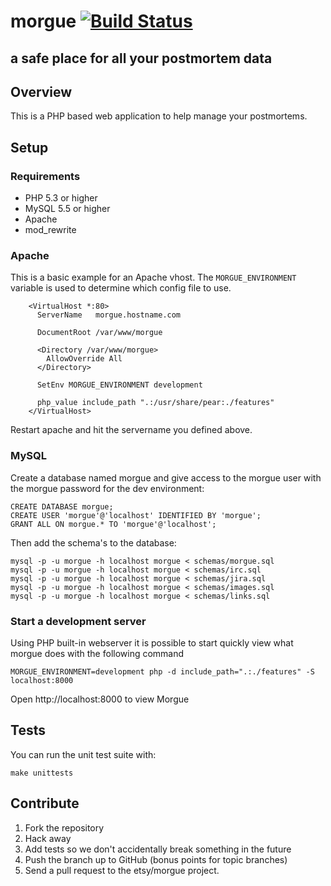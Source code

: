 # morgue [![Build Status](https://travis-ci.org/etsy/morgue.png?branch=master)](https://travis-ci.org/etsy/morgue)
## a safe place for all your postmortem data


## Overview
This is a PHP based web application to help manage your postmortems.


## Setup

### Requirements
- PHP 5.3 or higher
- MySQL 5.5 or higher
- Apache
- mod_rewrite

### Apache
This is a basic example for an Apache vhost. The `MORGUE_ENVIRONMENT` variable
is used to determine which config file to use.

```
    <VirtualHost *:80>
      ServerName   morgue.hostname.com

      DocumentRoot /var/www/morgue

      <Directory /var/www/morgue>
        AllowOverride All
      </Directory>

      SetEnv MORGUE_ENVIRONMENT development

      php_value include_path ".:/usr/share/pear:./features"
    </VirtualHost>
```

Restart apache and hit the servername you defined above.

### MySQL
Create a database named morgue and give access to the morgue user with the
morgue password for the dev environment:
```
CREATE DATABASE morgue;
CREATE USER 'morgue'@'localhost' IDENTIFIED BY 'morgue';
GRANT ALL ON morgue.* TO 'morgue'@'localhost';
```

Then add the schema's to the database:
```
mysql -p -u morgue -h localhost morgue < schemas/morgue.sql
mysql -p -u morgue -h localhost morgue < schemas/irc.sql
mysql -p -u morgue -h localhost morgue < schemas/jira.sql
mysql -p -u morgue -h localhost morgue < schemas/images.sql
mysql -p -u morgue -h localhost morgue < schemas/links.sql
```

### Start a development server

Using PHP built-in webserver it is possible to start quickly view what morgue does with the following command

```
MORGUE_ENVIRONMENT=development php -d include_path=".:./features" -S localhost:8000
```

Open http://localhost:8000 to view Morgue

## Tests
You can run the unit test suite with:
```
make unittests
```

## Contribute

1. Fork the repository
2. Hack away
3. Add tests so we don't accidentally break something in the future
4. Push the branch up to GitHub (bonus points for topic branches)
5. Send a pull request to the etsy/morgue project.

